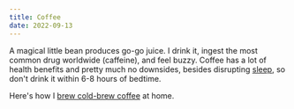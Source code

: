 ```yaml
---
title: Coffee
date: 2022-09-13
---
```

A magical little bean produces go-go juice. I drink it, ingest the most common drug worldwide (caffeine), and feel buzzy. Coffee has a lot of health benefits and pretty much no downsides, besides disrupting [sleep](/sleeping), so don't drink it within 6-8 hours of bedtime.

Here's how I [brew cold-brew coffee](/cold-brew) at home.
